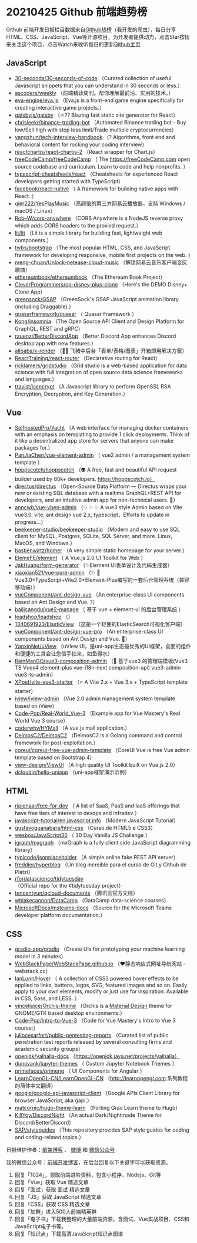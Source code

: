 # 20210425 Github 前端趋势榜

Github 前端开发日报栏目数据来自[Github热榜](http://news.caibaojian.com.cn/)（我开发的爬虫），每日分享HTML、CSS、JavaScript、Vue等开源项目，为开发者提供动力，点击Star按钮来关注这个项目，点击Watch来收听每日的更新[Github主页](https://github.com/kujian/githubTrending)
## JavaScript

* [30-seconds/30-seconds-of-code](https://github.com/30-seconds/30-seconds-of-code) （Curated collection of useful Javascript snippets that you can understand in 30 seconds or less.）
* [ascoders/weekly](https://github.com/ascoders/weekly) （前端精读周刊。帮你理解最前沿、实用的技术。）
* [eva-engine/eva.js](https://github.com/eva-engine/eva.js) （Eva.js is a front-end game engine specifically for creating interactive game projects.）
* [gatsbyjs/gatsby](https://github.com/gatsbyjs/gatsby) （&#x269b;&#xfe0f;?? Blazing fast static site generator for React）
* [chrisleekr/binance-trading-bot](https://github.com/chrisleekr/binance-trading-bot) （Automated Binance trading bot - Buy low/Sell high with stop loss limit/Trade multiple cryptocurrencies）
* [yangshun/tech-interview-handbook](https://github.com/yangshun/tech-interview-handbook) （? Algorithms, front end and behavioral content for rocking your coding interview）
* [reactchartjs/react-chartjs-2](https://github.com/reactchartjs/react-chartjs-2) （React wrapper for Chart.js）
* [freeCodeCamp/freeCodeCamp](https://github.com/freeCodeCamp/freeCodeCamp) （
        The <a href="https://freeCodeCamp.com">https://freeCodeCamp.com</a> open source codebase and curriculum. Learn to code and help nonprofits.
      ）
* [typescript-cheatsheets/react](https://github.com/typescript-cheatsheets/react) （Cheatsheets for experienced React developers getting started with TypeScript）
* [facebook/react-native](https://github.com/facebook/react) （
        A framework for building native apps with React.
      ）
* [qier222/YesPlayMusic](https://github.com/qier222/YesPlayMusic) （高颜值的第三方网易云播放器，支持 Windows / macOS / Linux）
* [Rob&#8211;W/cors-anywhere](https://github.com/Rob--W/cors-anywhere) （CORS Anywhere is a NodeJS reverse proxy which adds CORS headers to the proxied request.）
* [lit/lit](https://github.com/lit/lit) （Lit is a simple library for building fast, lightweight web components.）
* [twbs/bootstrap](https://github.com/twbs/bootstrap) （The most popular HTML, CSS, and JavaScript framework for developing responsive, mobile first projects on the web.
      ）
* [meng-chuan/Unlock-netease-cloud-music](https://github.com/meng-chuan/Unlock-netease-cloud-music) （解锁网易云音乐客户端变灰歌曲）
* [ethereumbook/ethereumbook](https://github.com/ethereumbook/ethereumbook) （The Ethereum Book Project）
* [CleverProgrammers/cp-disney-plus-clone](https://github.com/CleverProgrammers/cp-disney-plus-clone) （Here's the DEMO Disney+ Clone App）
* [greensock/GSAP](https://github.com/greensock/GSAP) （GreenSock's GSAP JavaScript animation library (including Draggable).）
* [quasarframework/quasar](https://github.com/quasarframework/quasar) （
        Quasar Framework
      ）
* [Kong/insomnia](https://github.com/Kong/insomnia) （The Open Source API Client and Design Platform for GraphQL, REST and gRPC）
* [rauenzi/BetterDiscordApp](https://github.com/rauenzi/BetterDiscordApp) （Better Discord App enhances Discord desktop app with new features.）
* [alibaba/x-render](https://github.com/alibaba/x-render) （&#x1f6b4;&#x200d;&#x2640;&#xfe0f; 飞猪中后台「表单/表格/图表」开箱即用解决方案）
* [ReactTraining/react-router](https://github.com/ReactTraining/react-router) （Declarative routing for React）
* [ricklamers/gridstudio](https://github.com/ricklamers/gridstudio) （Grid studio is a web-based application for data science with full integration of open source data science frameworks and languages.）
* [travist/jsencrypt](https://github.com/travist/jsencrypt) （A Javascript library to perform OpenSSL RSA Encryption, Decryption, and Key Generation.）

## Vue

* [SelfhostedPro/Yacht](https://github.com/SelfhostedPro/Yacht) （A web interface for managing docker containers with an emphasis on templating to provide 1 click deployments. Think of it like a decentralized app store for servers that anyone can make packages for.）
* [PanJiaChen/vue-element-admin](https://github.com/PanJiaChen/vue-element-admin) （
        vue2 admin / a management system template
      ）
* [hoppscotch/hoppscotch](https://github.com/hoppscotch/hoppscotch) （&#x1f47d; A free, fast and beautiful API request builder used by 80k+ developers. https://hoppscotch.io）
* [directus/directus](https://github.com/directus/directus) （Open-Source Data Platform — Directus wraps your new or existing SQL database with a realtime GraphQL+REST API for developers, and an intuitive admin app for non-technical users. &#x1f430;）
* [anncwb/vue-vben-admin](https://github.com/anncwb/vue-vben-admin) （&#x2728; &#x2728; &#x2728; A vue3 style Admin based on Vite vue3.0, vite, ant design vue 2.x, typescript，Efforts to update in progress...）
* [beekeeper-studio/beekeeper-studio](https://github.com/beekeeper-studio/beekeeper-studio) （Modern and easy to use SQL client for MySQL, Postgres, SQLite, SQL Server, and more. Linux, MacOS, and Windows.）
* [bastienwirtz/homer](https://github.com/bastienwirtz/homer) （A very simple static homepage for your server.）
* [ElemeFE/element](https://github.com/ElemeFE/element) （
        A Vue.js 2.0 UI Toolkit for Web
      ）
* [JakHuang/form-generator](https://github.com/JakHuang/form-generator) （&#x2728;Element UI表单设计及代码生成器）
* [xiaoxian521/vue-pure-admin](https://github.com/xiaoxian521/vue-pure-admin) （&#x2728; &#x1f680;Vue3.0+TypeScript+Vite2.0+Element-Plus编写的一套后台管理系统（兼容移动端））
* [vueComponent/ant-design-vue](https://github.com/vueComponent/ant-design-vue) （An enterprise-class UI components based on Ant Design and Vue. ?）
* [bailicangdu/vue2-manage](https://github.com/bailicangdu/vue2-manage) （
        基于 vue + element-ui 的后台管理系统
      ）
* [leadshop/leadshop](https://github.com/leadshop/leadshop) （）
* [1340691923/ElasticView](https://github.com/1340691923/ElasticView) （这是一个轻便的ElasticSearch可视化客户端）
* [vueComponent/ant-design-vue-pro](https://github.com/vueComponent/ant-design-vue-pro) （An enterprise-class UI components based on Ant Design and Vue. &#x1f41c;）
* [YanxinNet/uView](https://github.com/YanxinNet/uView) （uView UI，是uni-app生态最优秀的UI框架，全面的组件和便捷的工具会让您信手拈来，如鱼得水）
* [RainManGO/vue3-composition-admin](https://github.com/RainManGO/vue3-composition-admin) （&#x1f389; 基于vue3 的管理端模板(Vue3 TS Vuex4 element-plus vue-i18n-next composition-api) vue3-admin vue3-ts-admin）
* [XPoet/vite-vue3-starter](https://github.com/XPoet/vite-vue3-starter) （&#x2b50; A Vite 2.x + Vue 3.x + TypeScript template starter）
* [iview/iview-admin](https://github.com/iview/iview-admin) （Vue 2.0 admin management system template based on iView）
* [Code-Pop/Real-World_Vue-3](https://github.com/Code-Pop/Real-World_Vue-3) （Example app for Vue Mastery's Real World Vue 3 course）
* [coderwhy/HYMall](https://github.com/coderwhy/HYMall) （A vue.js mall application.）
* [DeimosC2/DeimosC2](https://github.com/DeimosC2/DeimosC2) （DeimosC2 is a Golang command and control framework for post-exploitation.）
* [coreui/coreui-free-vue-admin-template](https://github.com/coreui/coreui-free-vue-admin-template) （CoreUI Vue is free Vue admin template based on Bootstrap 4）
* [view-design/ViewUI](https://github.com/view-design/ViewUI) （A high quality UI Toolkit built on Vue.js 2.0）
* [dcloudio/hello-uniapp](https://github.com/dcloudio/hello-uniapp) （uni-app框架演示示例）

## HTML

* [ripienaar/free-for-dev](https://github.com/ripienaar/free-for-dev) （
        A list of SaaS, PaaS and IaaS offerings that have free tiers of interest to devops and infradev
      ）
* [javascript-tutorial/en.javascript.info](https://github.com/javascript-tutorial/en.javascript.info) （Modern JavaScript Tutorial）
* [gustavoguanabara/html-css](https://github.com/gustavoguanabara/html-css) （Curso de HTML5 e CSS3）
* [wesbos/JavaScript30](https://github.com/wesbos/JavaScript30) （
        30 Day Vanilla JS Challenge
      ）
* [jgraph/mxgraph](https://github.com/jgraph/mxgraph) （mxGraph is a fully client side JavaScript diagramming library）
* [typicode/jsonplaceholder](https://github.com/typicode/jsonplaceholder) （A simple online fake REST API server）
* [freddier/hyperblog](https://github.com/freddier/hyperblog) （Un blog increíble para el curso de Git y Github de Platzi）
* [rfordatascience/tidytuesday](https://github.com/rfordatascience/tidytuesday) （Official repo for the #tidytuesday project）
* [tencentyun/qcloud-documents](https://github.com/tencentyun/qcloud-documents) （腾讯云官方文档）
* [wblakecannon/DataCamp](https://github.com/wblakecannon/DataCamp) （DataCamp data-science courses）
* [MicrosoftDocs/msteams-docs](https://github.com/MicrosoftDocs/msteams-docs) （Source for the Microsoft Teams developer platform documentation.）

## CSS

* [gradio-app/gradio](https://github.com/gradio-app/gradio) （Create UIs for prototyping your machine learning model in 3 minutes）
* [WebStackPage/WebStackPage.github.io](https://github.com/WebStackPage/WebStackPage.github.io) （&#x2764;&#xfe0f;静态响应式网址导航网站 - webstack.cc）
* [IanLunn/Hover](https://github.com/IanLunn/Hover) （
        A collection of CSS3 powered hover effects to be applied to links, buttons, logos, SVG, featured images and so on. Easily apply to your own elements, modify or just use for inspiration. Available in CSS, Sass, and LESS.
      ）
* [vinceliuice/Orchis-theme](https://github.com/vinceliuice/Orchis-theme) （Orchis is a [Material Design](https://material.io) theme for GNOME/GTK based desktop environments.）
* [Code-Pop/Intro-to-Vue-3](https://github.com/Code-Pop/Intro-to-Vue-3) （Code for Vue Mastery's Intro to Vue 3 course:）
* [juliocesarfort/public-pentesting-reports](https://github.com/juliocesarfort/public-pentesting-reports) （Curated list of public penetration test reports released by several consulting firms and academic security groups）
* [openjdk/valhalla-docs](https://github.com/openjdk/valhalla-docs) （https://openjdk.java.net/projects/valhalla）
* [dunovank/jupyter-themes](https://github.com/dunovank/jupyter-themes) （
        Custom Jupyter Notebook Themes
      ）
* [primefaces/primeng](https://github.com/primefaces/primeng) （
        UI Components for Angular
      ）
* [LearnOpenGL-CN/LearnOpenGL-CN](https://github.com/LearnOpenGL-CN/LearnOpenGL-CN) （<a href="http://learnopengl.com" rel="nofollow">http://learnopengl.com</a> 系列教程的简体中文翻译）
* [google/google-api-javascript-client](https://github.com/google/google-api-javascript-client) （Google APIs Client Library for browser JavaScript, aka gapi.）
* [matcornic/hugo-theme-learn](https://github.com/matcornic/hugo-theme-learn) （Porting Grav Learn theme to Hugo）
* [KillYoy/DiscordNight](https://github.com/KillYoy/DiscordNight) （An actual Dark/Nightmode Theme for Discord/BetterDiscord）
* [SAP/styleguides](https://github.com/SAP/styleguides) （This repository provides SAP style guides for coding and coding-related topics.）


日报维护作者：[前端博客](http://caibaojian.com.cn/) 、 [微博](http://weibo.com/kujian) 和 [微信公众号](https://open.weixin.qq.com/qr/code?username=caibaojian_com)

我的微信公众号：[前端开发博客](https://open.weixin.qq.com/qr/code?username=caibaojian_com)，在后台回复以下关键字可以获取资源。

1. 回复「1024」，领取前端进阶资料，包含小程序、Nodejs、Git等
2. 回复「Vue」获取 Vue 精选文章
3. 回复「面试」获取 面试 精选文章
4. 回复「JS」获取 JavaScript 精选文章
5. 回复「CSS」获取 CSS 精选文章
6. 回复「加群」进入500人前端精英群
7. 回复「电子书」下载我整理的大量前端资源，含面试、Vue实战项目、CSS和JavaScript电子书等。
8. 回复「知识点」下载高清JavaScript知识点图谱